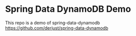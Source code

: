 # Spring  Data DynamoDB Demo #

This repo is a demo of spring-data-dynamodb https://github.com/derjust/spring-data-dynamodb